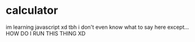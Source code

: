 # calculator
im learning javascript xd
tbh i don't even know what to say here except...
HOW DO I RUN THIS THING XD
